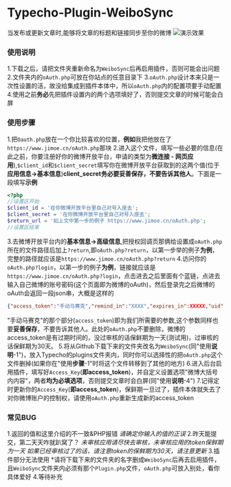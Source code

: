 # Typecho-Plugin-WeiboSync
当发布或更新文章时,能够将文章的标题和链接同步至你的微博
![演示效果](https://i.loli.net/2018/06/06/5b17ea49aae24.png)
### 使用说明
1.下载之后，请把文件夹重新命名为`WeiboSync`后再启用插件，否则可能会出问题
2.文件夹内的`oAuth.php`可放在你站点的任意目录下
3.`oAuth.php`设计本来只是一次性设置的活，故没给集成到插件本体中，所以`oAuth.php`内的配置项要手动配置
4.使用之前**务必**先把插件设置内的两个选项填好了，否则提交文章的时候可能会白屏
### 使用步骤
1.把`Oauth.php`放在一个你比较喜欢的位置，**例如**我把他放在了`https://www.jimoe.cn/oAuth.php`那块
2.进入这个文件，填写一些必要的信息(在此之前，你要注册好你的微博开放平台，申请的类型为**微连接 - 网页应用**),`$client_id`和`$client_secret`填写你在微博开放平台获取到的这两个值(位于**应用信息->基本信息**)**client_secret务必要妥善保存，不要告诉其他人**。下面是一段填写**示例**
```php
<?php
//设置区开始
$client_id = '在你微博开放平台里自己对号入座去';
$client_secret = '在你微博开放平台里自己对号入座去';
$return_url = '如上文中第一步的例子 https://www.jimoe.cn/oAuth.php';
//设置区结束
```
3.去微博开放平台内的**基本信息->高级信息**,把授权回调页那俩给设置成`oAuth.php`所在的文件路径后加上`?return`,即`oAuth.php?return`，以第一步举的例子**为例**，完整的路径就应该是`https://www.jimoe.cn/oAuth.php?return`
4.访问你的`oAuth.php?login`，以第一步的例子**为例**，链接就应该是`https://www.jimoe.cn/oAuth.php?login`，点击进去之后里面有个蓝链，点进去输入自己微博的账号密码(这个页面即为微博的oAuth)，然后登录完之后微博的oAuth会返回一段json串，大概是这样的
```json
{"access_token":"手动马赛克","remind_in":"XXXX","expires_in":XXXXX,"uid":"XXXXXX","isRealName":"true"}
```
"手动马赛克"的那个部分(`access_token`)即为我们所需要的参数,这个参数同样也要**妥善保存**，不要告诉其他人。此处的`oAuth.php`不要删除，微博的access_token是有过期时间的，没过审核的话保鲜期为一天(测试用)，过审核的话保鲜期为30天。
5.将从Github下载下来的文件夹改名为`WeiboSync`(同"使用**说明**-1")，放入Typecho的plugins文件夹内，同时你可以选择性的把`oAuth.php`这个文件删掉(如果你在"使用**步骤**-1"时将这个文件转移到了其他的地方)
6.进入后台启用插件，填写好`Access_Key`(**即access_token**)，并自定义设置选项"微博大括号内内容"，两者**均为必填选项**，否则提交文章时会白屏(同"使用**说明**-4")
7.记得定时更新你的`Access_Key`(**即access_token**)，保鲜期一旦过了，插件本体就失去了对你微博账户的控制权，请使用`oAuth.php`重新生成新的access_token
### 常见BUG
1.返回的值和这里介绍的不一致&PHP报错
  *请确定你输入的值的正误*
2.昨天能提交，第二天天咋就趴窝了？
  *未审核应用请尽快去审核，未审核应用的token保鲜期为一天*
  *如果已经审核过了的话，请注意token的保鲜期为30天，请注意更新*
3.插件部分无法使用
  *请将下载下来的文件夹的名字删成`WeiboSync`后再去启用插件，且`WeiboSync`文件夹内必须有那个`Plugin.php`文件，`oAuth.php`可放入别处，看你具体爱好
4.等待补充
